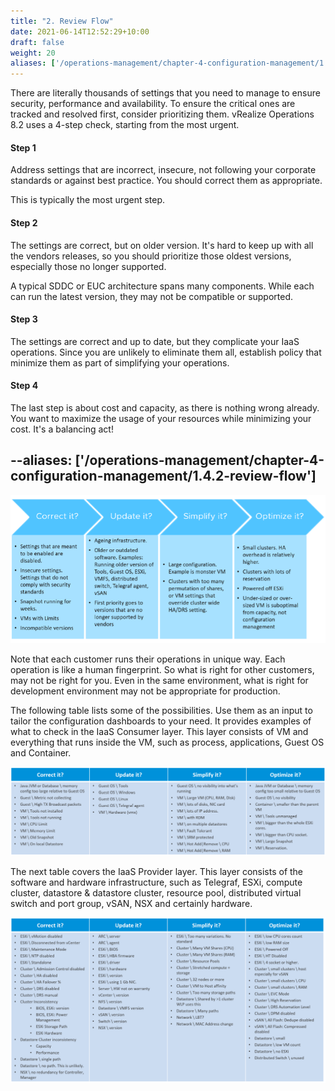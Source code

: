 ```yaml
---
title: "2. Review Flow"
date: 2021-06-14T12:52:29+10:00
draft: false
weight: 20
aliases: ['/operations-management/chapter-4-configuration-management/1.4.2-review-flow']
---
```


There are literally thousands of settings that you need to manage to ensure security, performance and availability. To ensure the critical ones are tracked and resolved first, consider prioritizing them. vRealize Operations 8.2 uses a 4-step check, starting from the most urgent.

#### Step 1

Address settings that are incorrect, insecure, not following your corporate standards or against best practice. You should correct them as appropriate.

This is typically the most urgent step.

#### Step 2

The settings are correct, but on older version. It's hard to keep up with all the vendors releases, so you should prioritize those oldest versions, especially those no longer supported.

A typical SDDC or EUC architecture spans many components. While each can run the latest version, they may not be compatible or supported.

#### Step 3

The settings are correct and up to date, but they complicate your IaaS operations. Since you are unlikely to eliminate them all, establish policy that minimize them as part of simplifying your operations.

#### Step 4

The last step is about cost and capacity, as there is nothing wrong already. You want to maximize the usage of your resources while minimizing your cost. It's a balancing act!

--aliases: ['/operations-management/chapter-4-configuration-management/1.4.2-review-flow']
---

![Review flow](1.4.2-fig-1.png)

Note that each customer runs their operations in unique way. Each operation is like a human fingerprint. So what is right for other customers, may not be right for you. Even in the same environment, what is right for development environment may not be appropriate for production.

The following table lists some of the possibilities. Use them as an input to tailor the configuration dashboards to your need. It provides examples of what to check in the IaaS Consumer layer. This layer consists of VM and everything that runs inside the VM, such as process, applications, Guest OS and Container.

![Config dashboard examples](1.4.2-fig-2.png)

The next table covers the IaaS Provider layer. This layer consists of the software and hardware infrastructure, such as Telegraf, ESXi, compute cluster, datastore & datastore cluster, resource pool, distributed virtual switch and port group, vSAN, NSX and certainly hardware.

![IaaS Provider layer dashboard examples](1.4.2-fig-3.png)
